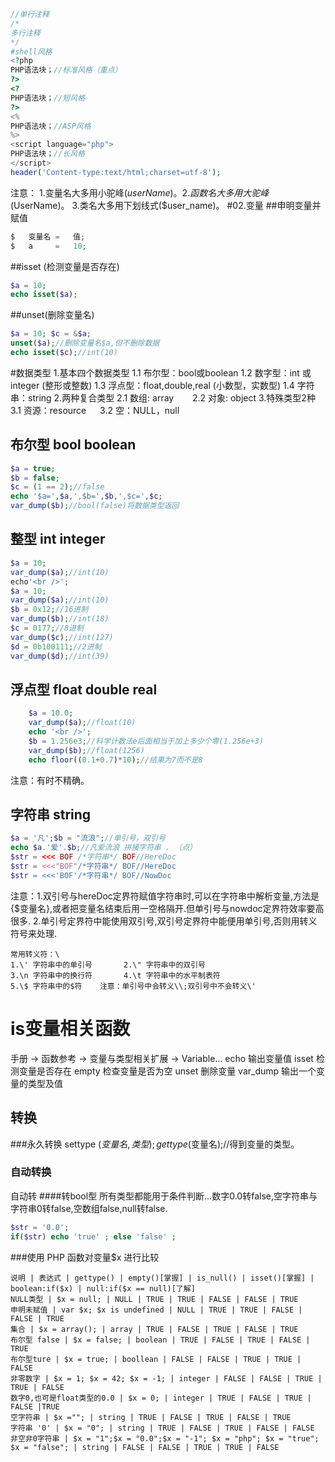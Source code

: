 ```php
//单行注释
/*
多行注释
*/
#shell风格
<?php
PHP语法块；//标准风格（重点）
?>
<?
PHP语法块；//短风格
?>
<%
PHP语法块；//ASP风格
%>
<script language="php">
PHP语法块；//长风格
</script>
header('Content-type:text/html;charset=utf-8');
```
注意：
1.变量名大多用小驼峰($userName)。
2.函数名大多用大驼峰($UserName)。
3.类名大多用下划线式($user_name)。
#02.变量
##申明变量并赋值
```php
$   变量名 =   值;
$   a     =   10;
```
##isset (检测变量是否存在)
```php
$a = 10;
echo isset($a);
```
##unset(删除变量名)
```php
$a = 10; $c = &$a;
unset($a);//删除变量名$a,但不删除数据
echo isset($c);//int(10)
```
#数据类型
1.基本四个数据类型
    1.1 布尔型：bool或boolean
    1.2 数字型：int 或 integer (整形或整数)
    1.3 浮点型：float,double,real (小数型，实数型)
    1.4 字符串：string
2.两种复合类型
    2.1 数组: array   &nbsp;&nbsp;&emsp;  2.2 对象: object
3.特殊类型2种
    3.1 资源：resource &emsp; 3.2 空：NULL，null
## 布尔型 bool  boolean
```php
$a = true;
$b = false;
$c = (1 == 2);//false
echo '$a=',$a,',$b=',$b,',$c=',$c;
var_dump($b);//bool(false)将数据类型返回
```
## 整型 int  integer
```php
$a = 10;
var_dump($a);//int(10)
echo'<br />';
$a = 10;
var_dump($a);//int(10)
$b = 0x12;//16进制
var_dump($b);//int(18)
$c = 0177;//8进制
var_dump($c);//int(127)
$d = 0b100111;//2进制
var_dump($d);//int(39)
```
## 浮点型 float double real
```php
	$a = 10.0;
	var_dump($a);//float(10)
	echo '<br />';
	$b = 1.256e3;//科学计数法e后面相当于加上多少个零(1.256e+3)
	var_dump($b);//float(1256)
	echo floor((0.1+0.7)*10);//结果为7而不是8
```
注意：有时不精确。
## 字符串 string
```php
$a = '凡';$b = "流浪";//单引号，双引号
echo $a.'爱'.$b;//凡爱流浪 拼接字符串 . （点）
$str = <<< BOF /*字符串*/ BOF//HereDoc
$str = <<<"BOF"/*字符串*/ BOF//HereDoc
$str = <<<'BOF'/*字符串*/ BOF//NowDoc
```
注意：1.双引号与hereDoc定界符赋值字符串时,可以在字符串中解析变量,方法是{$变量名},或者把变量名结束后用一空格隔开.但单引号与nowdoc定界符效率要高很多.
2.单引号定界符中能使用双引号,双引号定界符中能便用单引号,否则用转义符号来处理.
```
常用转义符：\
1.\' 字符串中的单引号       2.\" 字符串中的双引号
3.\n 字符串中的换行符       4.\t 字符串中的水平制表符
5.\$ 字符串中的$符    注意：单引号中会转义\\;双引号中不会转义\'
```
# is变量相关函数
手册 -> 函数参考 -> 变量与类型相关扩展 -> Variable...
echo 输出变量值
isset 检测变量是否存在
empty 检查变量是否为空
unset 删除变量
var_dump 输出一个变量的类型及值
## 转换
###永久转换
settype ($变量名,类型);
gettype($变量名);//得到变量的类型。
### 自动转换
自动转
####转bool型
所有类型都能用于条件判断...数字0.0转false,空字符串与字符串0转false,空数组false,null转false.
```php
$str = '0.0';
if($str) echo 'true' ; else 'false' ; 
```
###使用 PHP 函数对变量$x 进行比较
```table
说明 | 表达式 | gettype() | empty()[掌握] | is_null() | isset()[掌握] | boolean:if($x) | null:if($x == null)[了解]
NULL类型 | $x = null; | NULL | TRUE | TRUE | FALSE | FALSE | TRUE
申明未赋值 | var $x; $x is undefined | NULL | TRUE | TRUE | FALSE | FALSE | TRUE
集合 | $x = array(); | array | TRUE | FALSE | TRUE | FALSE | TRUE
布尔型 false | $x = false; | boolean | TRUE | FALSE | TRUE | FALSE | TRUE
布尔型ture | $x = true; | boollean | FALSE | FALSE | TRUE | TRUE | FALSE
非零数字 | $x = 1; $x = 42; $x = -1; | integer | FALSE | FALSE | TRUE | TRUE | FALSE
数字0,也可是float类型的0.0 | $x = 0; | integer | TRUE | FALSE | TRUE | FALSE |TRUE
空字符串 | $x =""; | string | TRUE | FALSE | TRUE | FALSE | TRUE
字符串 '0' | $x = "0"; | string | TRUE | FALSE | TRUE | FALSE | FALSE
非空非0字符串 | $x = "1";$x = "0.0";$x = "-1"; $x = "php"; $x = "true"; $x = "false"; | string | FALSE | FALSE | TRUE | TRUE | FALSE
```


